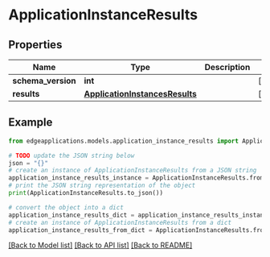# ApplicationInstanceResults


## Properties

Name | Type | Description | Notes
------------ | ------------- | ------------- | -------------
**schema_version** | **int** |  | [optional] 
**results** | [**ApplicationInstancesResults**](ApplicationInstancesResults.md) |  | [optional] 

## Example

```python
from edgeapplications.models.application_instance_results import ApplicationInstanceResults

# TODO update the JSON string below
json = "{}"
# create an instance of ApplicationInstanceResults from a JSON string
application_instance_results_instance = ApplicationInstanceResults.from_json(json)
# print the JSON string representation of the object
print(ApplicationInstanceResults.to_json())

# convert the object into a dict
application_instance_results_dict = application_instance_results_instance.to_dict()
# create an instance of ApplicationInstanceResults from a dict
application_instance_results_from_dict = ApplicationInstanceResults.from_dict(application_instance_results_dict)
```
[[Back to Model list]](../README.md#documentation-for-models) [[Back to API list]](../README.md#documentation-for-api-endpoints) [[Back to README]](../README.md)


